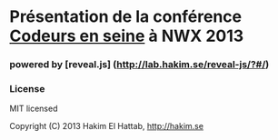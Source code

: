 # Présentation de la conférence [Codeurs en seine](http://www.codeursenseine.com) à NWX 2013

### powered by [reveal.js] (http://lab.hakim.se/reveal-js/?#/)


### License

MIT licensed

Copyright (C) 2013 Hakim El Hattab, http://hakim.se

